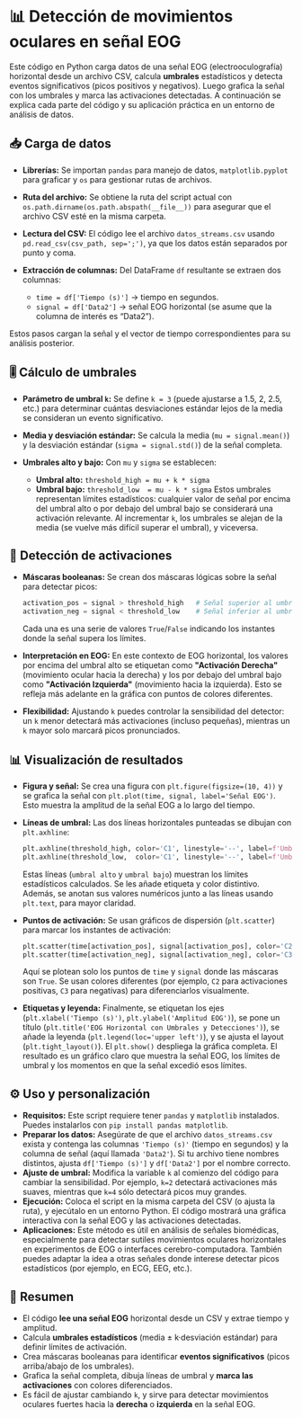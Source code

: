 
# 📊 Detección de movimientos oculares en señal EOG

Este código en Python carga datos de una señal EOG (electrooculografía) horizontal desde un archivo CSV, calcula **umbrales** estadísticos y detecta eventos significativos (picos positivos y negativos). Luego grafica la señal con los umbrales y marca las activaciones detectadas. A continuación se explica cada parte del código y su aplicación práctica en un entorno de análisis de datos.
## 📥 Carga de datos

* **Librerías:** Se importan `pandas` para manejo de datos, `matplotlib.pyplot` para graficar y `os` para gestionar rutas de archivos.
* **Ruta del archivo:** Se obtiene la ruta del script actual con `os.path.dirname(os.path.abspath(__file__))` para asegurar que el archivo CSV esté en la misma carpeta.
* **Lectura del CSV:** El código lee el archivo `datos_streams.csv` usando `pd.read_csv(csv_path, sep=';')`, ya que los datos están separados por punto y coma.
* **Extracción de columnas:** Del DataFrame `df` resultante se extraen dos columnas:

  * `time = df['Tiempo (s)']` → tiempo en segundos.
  * `signal = df['Data2']` → señal EOG horizontal (se asume que la columna de interés es “Data2”).

Estos pasos cargan la señal y el vector de tiempo correspondientes para su análisis posterior.

## 🎚️ Cálculo de umbrales

* **Parámetro de umbral `k`:** Se define `k = 3` (puede ajustarse a 1.5, 2, 2.5, etc.) para determinar cuántas desviaciones estándar lejos de la media se consideran un evento significativo.
* **Media y desviación estándar:** Se calcula la media (`mu = signal.mean()`) y la desviación estándar (`sigma = signal.std()`) de la señal completa.
* **Umbrales alto y bajo:** Con `mu` y `sigma` se establecen:

  * **Umbral alto:** `threshold_high = mu + k * sigma`
  * **Umbral bajo:** `threshold_low  = mu - k * sigma`
    Estos umbrales representan límites estadísticos: cualquier valor de señal por encima del umbral alto o por debajo del umbral bajo se considerará una activación relevante. Al incrementar `k`, los umbrales se alejan de la media (se vuelve más difícil superar el umbral), y viceversa.

## 🎯 Detección de activaciones

* **Máscaras booleanas:** Se crean dos máscaras lógicas sobre la señal para detectar picos:

  ```python
  activation_pos = signal > threshold_high   # Señal superior al umbral alto
  activation_neg = signal < threshold_low    # Señal inferior al umbral bajo
  ```

  Cada una es una serie de valores `True`/`False` indicando los instantes donde la señal supera los límites.
* **Interpretación en EOG:** En este contexto de EOG horizontal, los valores por encima del umbral alto se etiquetan como **"Activación Derecha"** (movimiento ocular hacia la derecha) y los por debajo del umbral bajo como **"Activación Izquierda"** (movimiento hacia la izquierda). Esto se refleja más adelante en la gráfica con puntos de colores diferentes.
* **Flexibilidad:** Ajustando `k` puedes controlar la sensibilidad del detector: un `k` menor detectará más activaciones (incluso pequeñas), mientras un `k` mayor solo marcará picos pronunciados.

## 📊 Visualización de resultados

* **Figura y señal:** Se crea una figura con `plt.figure(figsize=(10, 4))` y se grafica la señal con `plt.plot(time, signal, label='Señal EOG')`. Esto muestra la amplitud de la señal EOG a lo largo del tiempo.
* **Líneas de umbral:** Las dos líneas horizontales punteadas se dibujan con `plt.axhline`:

  ```python
  plt.axhline(threshold_high, color='C1', linestyle='--', label=f'Umbral alto = μ + {k}·σ')
  plt.axhline(threshold_low,  color='C1', linestyle='--', label=f'Umbral bajo = μ - {k}·σ')
  ```

  Estas líneas (`umbral alto` y `umbral bajo`) muestran los límites estadísticos calculados. Se les añade etiqueta y color distintivo. Además, se anotan sus valores numéricos junto a las líneas usando `plt.text`, para mayor claridad.
* **Puntos de activación:** Se usan gráficos de dispersión (`plt.scatter`) para marcar los instantes de activación:

  ```python
  plt.scatter(time[activation_pos], signal[activation_pos], color='C2', marker='.', label='Activación Derecha')
  plt.scatter(time[activation_neg], signal[activation_neg], color='C3', marker='.', label='Activación Izquierda')
  ```

  Aquí se plotean solo los puntos de `time` y `signal` donde las máscaras son `True`. Se usan colores diferentes (por ejemplo, `C2` para activaciones positivas, `C3` para negativas) para diferenciarlos visualmente.
* **Etiquetas y leyenda:** Finalmente, se etiquetan los ejes (`plt.xlabel('Tiempo (s)')`, `plt.ylabel('Amplitud EOG')`), se pone un título (`plt.title('EOG Horizontal con Umbrales y Detecciones')`), se añade la leyenda (`plt.legend(loc='upper left')`), y se ajusta el layout (`plt.tight_layout()`). El `plt.show()` despliega la gráfica completa. El resultado es un gráfico claro que muestra la señal EOG, los límites de umbral y los momentos en que la señal excedió esos límites.

## ⚙️ Uso y personalización

* **Requisitos:** Este script requiere tener `pandas` y `matplotlib` instalados. Puedes instalarlos con `pip install pandas matplotlib`.
* **Preparar los datos:** Asegúrate de que el archivo `datos_streams.csv` exista y contenga las columnas `'Tiempo (s)'` (tiempo en segundos) y la columna de señal (aquí llamada `'Data2'`). Si tu archivo tiene nombres distintos, ajusta `df['Tiempo (s)']` y `df['Data2']` por el nombre correcto.
* **Ajuste de umbral:** Modifica la variable `k` al comienzo del código para cambiar la sensibilidad. Por ejemplo, `k=2` detectará activaciones más suaves, mientras que `k=4` sólo detectará picos muy grandes.
* **Ejecución:** Coloca el script en la misma carpeta del CSV (o ajusta la ruta), y ejecútalo en un entorno Python. El código mostrará una gráfica interactiva con la señal EOG y las activaciones detectadas.
* **Aplicaciones:** Este método es útil en análisis de señales biomédicas, especialmente para detectar sutiles movimientos oculares horizontales en experimentos de EOG o interfaces cerebro-computadora. También puedes adaptar la idea a otras señales donde interese detectar picos estadísticos (por ejemplo, en ECG, EEG, etc.).

## 🔑 Resumen

* El código **lee una señal EOG** horizontal desde un CSV y extrae tiempo y amplitud.
* Calcula **umbrales estadísticos** (media ± k·desviación estándar) para definir límites de activación.
* Crea máscaras booleanas para identificar **eventos significativos** (picos arriba/abajo de los umbrales).
* Grafica la señal completa, dibuja líneas de umbral y **marca las activaciones** con colores diferenciados.
* Es fácil de ajustar cambiando `k`, y sirve para detectar movimientos oculares fuertes hacia la **derecha** o **izquierda** en la señal EOG.
